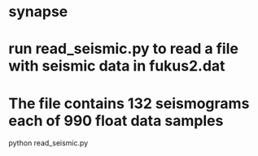 # synapse
# run read_seismic.py to read a file with seismic data in fukus2.dat
# The file contains 132 seismograms each of 990 float data samples
python read_seismic.py
